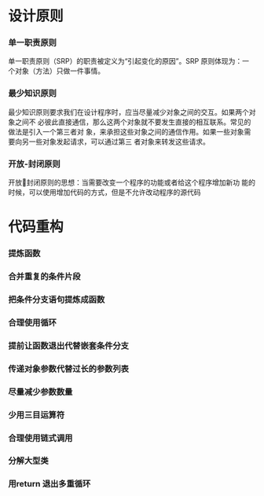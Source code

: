 # 设计原则

### 单一职责原则

单一职责原则（SRP）的职责被定义为“引起变化的原因”。SRP 原则体现为：一个对象（方法）只做一件事情。

### 最少知识原则

最少知识原则要求我们在设计程序时，应当尽量减少对象之间的交互。如果两个对象之间不
必彼此直接通信，那么这两个对象就不要发生直接的相互联系。常见的做法是引入一个第三者对
象，来承担这些对象之间的通信作用。如果一些对象需要向另一些对象发起请求，可以通过第三
者对象来转发这些请求。

### 开放-封闭原则

开放封闭原则的思想：当需要改变一个程序的功能或者给这个程序增加新功
能的时候，可以使用增加代码的方式，但是不允许改动程序的源代码

# 代码重构

### 提炼函数
### 合并重复的条件片段
### 把条件分支语句提炼成函数
### 合理使用循环
### 提前让函数退出代替嵌套条件分支
### 传递对象参数代替过长的参数列表
### 尽量减少参数数量
### 少用三目运算符
### 合理使用链式调用
### 分解大型类
### 用return 退出多重循环
